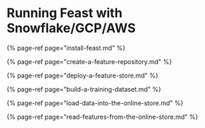 # Running Feast with Snowflake/GCP/AWS

{% page-ref page="install-feast.md" %}

{% page-ref page="create-a-feature-repository.md" %}

{% page-ref page="deploy-a-feature-store.md" %}

{% page-ref page="build-a-training-dataset.md" %}

{% page-ref page="load-data-into-the-online-store.md" %}

{% page-ref page="read-features-from-the-online-store.md" %}

